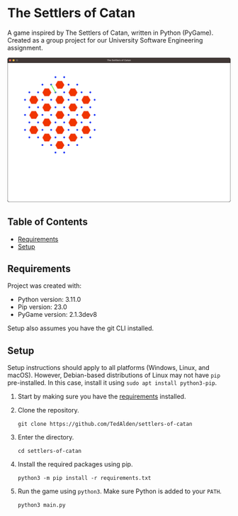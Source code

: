 # The Settlers of Catan

A game inspired by The Settlers of Catan, written in Python (PyGame). Created as a group project for our University Software Engineering assignment.

![Game screenshot](screenshot.png)

## Table of Contents

- [Requirements](#requirements)
- [Setup](#setup)

## Requirements

Project was created with:

- Python version: 3.11.0
- Pip version: 23.0
- PyGame version: 2.1.3dev8

Setup also assumes you have the git CLI installed.

## Setup

Setup instructions should apply to all platforms (Windows, Linux, and macOS). However, Debian-based distributions of Linux may not have `pip` pre-installed. In this case, install it using `sudo apt install python3-pip`.

1. Start by making sure you have the [requirements](#requirements) installed.

2. Clone the repository.

    ```
    git clone https://github.com/TedAlden/settlers-of-catan
    ```

3. Enter the directory.

    ```
    cd settlers-of-catan
    ```

4. Install the required packages using pip.

    ```
    python3 -m pip install -r requirements.txt
    ```

5. Run the game using `python3`. Make sure Python is added to your `PATH`.

    ```
    python3 main.py
    ```